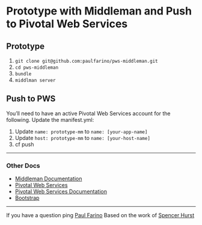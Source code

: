 # Prototype with Middleman and Push to Pivotal Web Services

## Prototype
1. `git clone git@github.com:paulfarino/pws-middleman.git`
2. `cd pws-middleman`
3. `bundle`
4. `middlman server`

## Push to PWS
You’ll need to have an active Pivotal Web Services account for the following. Update the manifest.yml:

1. Update `name: prototype-mm` to `name: [your-app-name]`
2. Update `host: prototype-mm` to `name: [your-host-name]`
3. cf push


---

### Other Docs
- [Middleman Documentation](https://middlemanapp.com/basics/install/)
- [Pivotal Web Services](http://run.pivotal.io/)
- [Pivotal Web Services Documentation](http://docs.run.pivotal.io/)
- [Bootstrap](http://getbootstrap.com/)

----------------
If you have a question ping [Paul Farino](mailto:paul.farino1@gmail.com)
Based on the work of [Spencer Hurst](https://github.com/spencerhurst)
